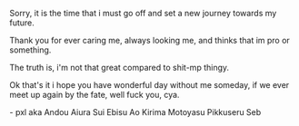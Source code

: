 Sorry, it is the time that i must go off and set a new journey towards my future.

Thank you for ever caring me, always looking me, and thinks that im pro or something.

The truth is, i'm not that great compared to shit-mp thingy.

Ok that's it i hope you have wonderful day without me someday, if we ever meet up again by the fate, well fuck you, cya.

\- pxl aka Andou Aiura Sui Ebisu Ao Kirima Motoyasu Pikkuseru Seb

